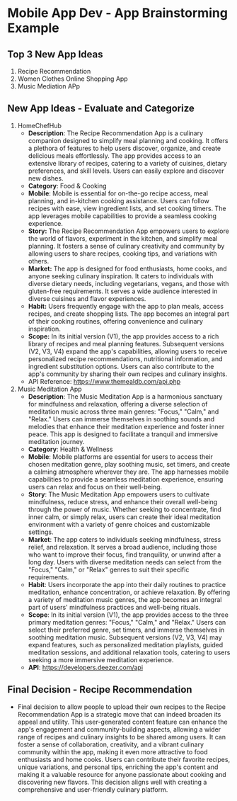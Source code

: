 Mobile App Dev - App Brainstorming Example
===

## Top 3 New App Ideas
1. Recipe Recommendation 
2. Women Clothes Online Shopping App
3. Music Mediation APp

## New App Ideas - Evaluate and Categorize

1. HomeChefHub 
   - **Description**: The Recipe Recommendation App is a culinary companion designed to simplify meal planning and cooking. It offers a plethora of features to help users discover, organize, and create delicious meals effortlessly. The app provides access to an extensive library of recipes, catering to a variety of cuisines, dietary preferences, and skill levels. Users can easily explore and discover new dishes.
   -  **Category**: Food & Cooking
   -  **Mobile**: Mobile is essential for on-the-go recipe access, meal planning, and in-kitchen cooking assistance. Users can follow recipes with ease, view ingredient lists, and set cooking timers. The app leverages mobile capabilities to provide a seamless cooking experience.
   - **Story:** The Recipe Recommendation App empowers users to explore the world of flavors, experiment in the kitchen, and simplify meal planning. It fosters a sense of culinary creativity and community by allowing users to share recipes, cooking tips, and variations with others.
   - **Market:** The app is designed for food enthusiasts, home cooks, and anyone seeking culinary inspiration. It caters to individuals with diverse dietary needs, including vegetarians, vegans, and those with gluten-free requirements. It serves a wide audience interested in diverse cuisines and flavor experiences.
   - **Habit:** Users frequently engage with the app to plan meals, access recipes, and create shopping lists. The app becomes an integral part of their cooking routines, offering convenience and culinary inspiration.
   - **Scope:** In its initial version (V1), the app provides access to a rich library of recipes and meal planning features. Subsequent versions (V2, V3, V4) expand the app's capabilities, allowing users to receive personalized recipe recommendations, nutritional information, and ingredient substitution options. Users can also contribute to the app's community by sharing their own recipes and culinary insights.
   - API Reference: https://www.themealdb.com/api.php
2. Music Meditation App
   - **Description**: The Music Meditation App is a harmonious sanctuary for mindfulness and relaxation, offering a diverse selection of meditation music across three main genres: "Focus," "Calm," and "Relax." Users can immerse themselves in soothing sounds and melodies that enhance their meditation experience and foster inner peace. This app is designed to facilitate a tranquil and immersive meditation journey.
   - **Category**: Health & Wellness
   - **Mobile**: Mobile platforms are essential for users to access their chosen meditation genre, play soothing music, set timers, and create a calming atmosphere wherever they are. The app harnesses mobile capabilities to provide a seamless meditation experience, ensuring users can relax and focus on their well-being.
   - **Story**: The Music Meditation App empowers users to cultivate mindfulness, reduce stress, and enhance their overall well-being through the power of music. Whether seeking to concentrate, find inner calm, or simply relax, users can create their ideal meditation environment with a variety of genre choices and customizable settings.
   - **Market**: The app caters to individuals seeking mindfulness, stress relief, and relaxation. It serves a broad audience, including those who want to improve their focus, find tranquility, or unwind after a long day. Users with diverse meditation needs can select from the "Focus," "Calm," or "Relax" genres to suit their specific requirements.
   - **Habit**: Users incorporate the app into their daily routines to practice meditation, enhance concentration, or achieve relaxation. By offering a variety of meditation music genres, the app becomes an integral part of users' mindfulness practices and well-being rituals.
   - **Scope**: In its initial version (V1), the app provides access to the three primary meditation genres: "Focus," "Calm," and "Relax." Users can select their preferred genre, set timers, and immerse themselves in soothing meditation music. Subsequent versions (V2, V3, V4) may expand features, such as personalized meditation playlists, guided meditation sessions, and additional relaxation tools, catering to users seeking a more immersive meditation experience.
   - **API**: https://developers.deezer.com/api
  
## Final Decision - Recipe Recommendation

  - Final decision to allow people to upload their own recipes to the Recipe Recommendation App is a strategic move that can indeed broaden its appeal and utility. This user-generated content feature can enhance the app's engagement and community-building aspects, allowing a wider range of recipes and culinary insights to be shared among users. It can foster a sense of collaboration, creativity, and a vibrant culinary community within the app, making it even more attractive to food enthusiasts and home cooks. Users can contribute their favorite recipes, unique variations, and personal tips, enriching the app's content and making it a valuable resource for anyone passionate about cooking and discovering new flavors. This decision aligns well with creating a comprehensive and user-friendly culinary platform.
